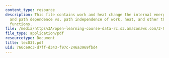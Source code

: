 ```yaml
---
content_type: resource
description: This file contains work and heat change the internal energy of a system
  and path dependence vs. path independence of work, heat, and other thermodynamic
  functions.
file: /media/https%3A/open-learning-course-data-rc.s3.amazonaws.com/3-012-fundamentals-of-materials-science-fall-2005/766ce9c3d7ffd343f97c246a3969fbd4_lec03t.pdf
file_type: application/pdf
resourcetype: Document
title: lec03t.pdf
uid: 766ce9c3-d7ff-d343-f97c-246a3969fbd4
---
```

